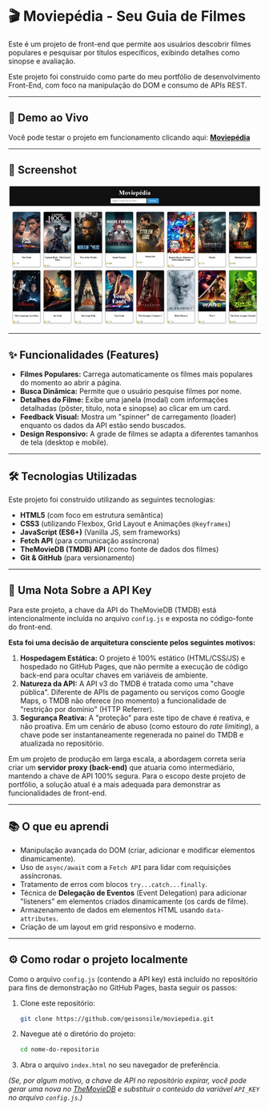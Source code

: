 # 🎬 Moviepédia - Seu Guia de Filmes

Este é um projeto de front-end que permite aos usuários descobrir filmes populares e pesquisar por títulos específicos, exibindo detalhes como sinopse e avaliação.

Este projeto foi construído como parte do meu portfólio de desenvolvimento Front-End, com foco na manipulação do DOM e consumo de APIs REST.

---

## 🚀 Demo ao Vivo

Você pode testar o projeto em funcionamento clicando aqui:
**[Moviepédia](https://geisonsile.github.io/moviepedia/)**

---

## 📸 Screenshot

![MoviePedia em ação](screenshot_home.jpg)

---

## ✨ Funcionalidades (Features)

* **Filmes Populares:** Carrega automaticamente os filmes mais populares do momento ao abrir a página.
* **Busca Dinâmica:** Permite que o usuário pesquise filmes por nome.
* **Detalhes do Filme:** Exibe uma janela (modal) com informações detalhadas (pôster, título, nota e sinopse) ao clicar em um card.
* **Feedback Visual:** Mostra um "spinner" de carregamento (loader) enquanto os dados da API estão sendo buscados.
* **Design Responsivo:** A grade de filmes se adapta a diferentes tamanhos de tela (desktop e mobile).

---

## 🛠️ Tecnologias Utilizadas

Este projeto foi construído utilizando as seguintes tecnologias:

* **HTML5** (com foco em estrutura semântica)
* **CSS3** (utilizando Flexbox, Grid Layout e Animações `@keyframes`)
* **JavaScript (ES6+)** (Vanilla JS, sem frameworks)
* **Fetch API** (para comunicação assíncrona)
* **TheMovieDB (TMDB) API** (como fonte de dados dos filmes)
* **Git & GitHub** (para versionamento)

---

## 🔑 Uma Nota Sobre a API Key

Para este projeto, a chave da API do TheMovieDB (TMDB) está intencionalmente incluída no arquivo `config.js` e exposta no código-fonte do front-end.

**Esta foi uma decisão de arquitetura consciente pelos seguintes motivos:**

1.  **Hospedagem Estática:** O projeto é 100% estático (HTML/CSS/JS) e hospedado no GitHub Pages, que não permite a execução de código back-end para ocultar chaves em variáveis de ambiente.
2.  **Natureza da API:** A API v3 do TMDB é tratada como uma "chave pública". Diferente de APIs de pagamento ou serviços como Google Maps, o TMDB não oferece (no momento) a funcionalidade de "restrição por domínio" (HTTP Referrer).
3.  **Segurança Reativa:** A "proteção" para este tipo de chave é reativa, e não proativa. Em um cenário de abuso (como estouro do *rate limiting*), a chave pode ser instantaneamente regenerada no painel do TMDB e atualizada no repositório.

Em um projeto de produção em larga escala, a abordagem correta seria criar um **servidor proxy (back-end)** que atuaria como intermediário, mantendo a chave de API 100% segura. Para o escopo deste projeto de portfólio, a solução atual é a mais adequada para demonstrar as funcionalidades de front-end.

---

## 📚 O que eu aprendi

* Manipulação avançada do DOM (criar, adicionar e modificar elementos dinamicamente).
* Uso de `async/await` com a `Fetch API` para lidar com requisições assíncronas.
* Tratamento de erros com blocos `try...catch...finally`.
* Técnica de **Delegação de Eventos** (Event Delegation) para adicionar "listeners" em elementos criados dinamicamente (os cards de filme).
* Armazenamento de dados em elementos HTML usando `data-attributes`.
* Criação de um layout em grid responsivo e moderno.

---

## ⚙️ Como rodar o projeto localmente

Como o arquivo `config.js` (contendo a API key) está incluído no repositório para fins de demonstração no GitHub Pages, basta seguir os passos:

1.  Clone este repositório:
    ```bash
    git clone https://github.com/geisonsile/moviepedia.git
    ```
2.  Navegue até o diretório do projeto:
    ```bash
    cd nome-do-repositorio
    ```
3.  Abra o arquivo `index.html` no seu navegador de preferência.

*(Se, por algum motivo, a chave de API no repositório expirar, você pode gerar uma nova no [TheMovieDB](https://www.themoviedb.org/) e substituir o conteúdo da variável `API_KEY` no arquivo `config.js`.)*
